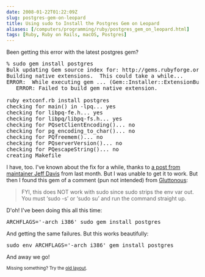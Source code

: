 ```yaml
--- 
date: 2008-01-22T01:22:09Z
slug: postgres-gem-on-leopard
title: Using sudo to Install the Postgres Gem on Leopard
aliases: [/computers/programming/ruby/postgres_gem_on_leopard.html]
tags: [Ruby, Ruby on Rails, macOS, Postgres]
---
```


<p>Been getting this error with the latest postgres gem?</p>

<pre>
% sudo gem install postgres
Bulk updating Gem source index for: http://gems.rubyforge.org
Building native extensions.  This could take a while...
ERROR:  While executing gem ... (Gem::Installer::ExtensionBuildError)
   ERROR: Failed to build gem native extension.

ruby extconf.rb install postgres
checking for main() in -lpq... yes
checking for libpq-fe.h... yes
checking for libpq/libpq-fs.h... yes
checking for PQsetClientEncoding()... no
checking for pg_encoding_to_char()... no
checking for PQfreemem()... no
checking for PQserverVersion()... no
checking for PQescapeString()... no
creating Makefile
</pre>

<p>I have, too. I've known about the fix for a while, thanks
to <a href="http://rubyforge.org/pipermail/ruby-pg-general/2007-December/000004.html" title="[Ruby-pg-general] osx leopard">a post from maintainer Jeff Davis</a>
from last month. But I was unable to get it to work. But then I found this gem
of a comment (pun not intended) from <a href="http://glu.ttono.us/articles/2007/12/22/postgresql-gem-on-leopard-stock-gem-system" title="Gluttonous: postgresql gem on Leopard stock gem system">Gluttonous</a>:</p>

<blockquote><p>FYI, this does NOT work with sudo since sudo strips the env var
out. You must ‘sudo -s’ or ‘sudo su’ and run the command straight
up.</p></blockquote>

<p>D'oh! I've been doing this all this time:</p>

<pre>
ARCHFLAGS=&#x0027;-arch i386&#x0027; sudo gem install postgres
</pre>

<p>And getting the same failures. But this works beautifully:</p>

<pre>
sudo env ARCHFLAGS=&#x0027;-arch i386&#x0027; gem install postgres
</pre>

<p>And away we go!</p>


<p class="past"><small>Missing something? Try the <a rel="nofollow" href="http://past.justatheory.com/computers/programming/ruby/postgres_gem_on_leopard.html">old layout</a>.</small></p>


